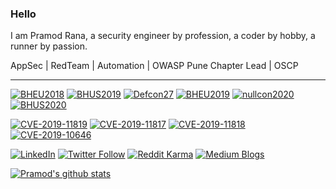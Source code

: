 ### Hello
I am Pramod Rana, a security engineer by profession, a coder by hobby, a runner by passion. 

AppSec | RedTeam | Automation | OWASP Pune Chapter Lead | OSCP

-------------------------------------

[![BHEU2018](https://img.shields.io/badge/BHEU2018-Arsenal-blue)](https://www.blackhat.com/eu-18/arsenal/schedule/#lmyn-lets-map-your-network-12991)
[![BHUS2019](https://img.shields.io/badge/BHUS2019-Arsenal-blue)](https://www.blackhat.com/us-19/arsenal/schedule/index.html#lmyn-lets-map-your-network-14974)
[![Defcon27](https://img.shields.io/badge/DC27-DemoLabs-blue)](https://www.defcon.org/html/defcon-27/dc-27-demolabs.html#LMYN)
[![BHEU2019](https://img.shields.io/badge/BHEU2019-Arsenal-blue)](https://www.blackhat.com/eu-19/arsenal/schedule/index.html#omniscient-lets-map-your-network-18059)
[![nullcon2020](https://img.shields.io/badge/nullcon2020-Ammo-blue)](https://nullcon.net/website/goa-2020/ammo/omniscient.php)
[![BHUS2020](https://img.shields.io/badge/BHUS2020-Arsenal-blue)](https://www.blackhat.com/us-20/arsenal/schedule/index.html#vprioritizer-learn-to-say-no-to-almost-every-vulnerability-art-of-risk-prioritisation-21192)


[![CVE-2019-11819](https://img.shields.io/badge/Alkacon%20OpenCMS%20%7c%20CSVi-CVE--2019--11819-red)]()
[![CVE-2019-11817](https://img.shields.io/badge/IriusRisk%20%7c%20Info%20Leak-CVE--2019--11817-red)]()
[![CVE-2019-11818](https://img.shields.io/badge/Alkacon%20OpenCMS%20%7c%20XSS-CVE--2019--11818-red)]()
[![CVE-2019-10646](https://img.shields.io/badge/WolfCMS%20%7c%20XSS-CVE--2019--10646-red)]()

[![LinkedIn](https://img.shields.io/badge/linkedin-%230077B5.svg?&style=for-the-badge&logo=linkedin&logoColor=white)](https://www.linkedin.com/in/pramod-rana-696ba062/) 
[![Twitter Follow](https://img.shields.io/twitter/follow/IAmVarchashva?style=social)](https://twitter.com/IAmVarchashva)
[![Reddit Karma](https://img.shields.io/reddit/user-karma/combined/varchashva?style=social)](https://www.reddit.com/user/varchashva)
[![Medium Blogs](https://img.shields.io/badge/Blogs-%23577284.svg?&style=for-the-badge&logo=medium&logoColor=white)](https://medium.com/@rana.miet)

[![Pramod's github stats](https://github-readme-stats.vercel.app/api?username=varchashva&theme=omni)](https://github.com/varchashva/vPrioritizer)

